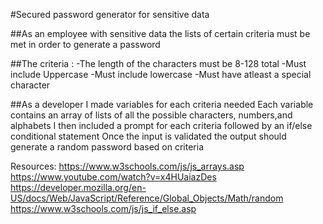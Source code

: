 #Secured password generator for sensitive data

##As an employee with sensitive data the lists of certain criteria must be met in order to generate a password

##The criteria :
-The length of the characters must be 8-128 total 
-Must include Uppercase
-Must include lowercase
-Must have atleast a special character

##As a developer
I made variables for each criteria needed 
Each variable contains an array of lists of all the possible characters, numbers,and alphabets
I then included a prompt for each criteria 
followed by an if/else conditional statement
Once the input is validated 
the output should generate a random password based on criteria

Resources:
https://www.w3schools.com/js/js_arrays.asp
https://www.youtube.com/watch?v=x4HUaiazDes
https://developer.mozilla.org/en-US/docs/Web/JavaScript/Reference/Global_Objects/Math/random
https://www.w3schools.com/js/js_if_else.asp





